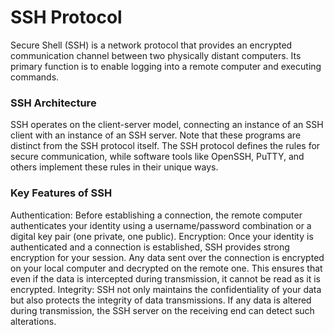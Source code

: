 # SSH Protocol

Secure Shell (SSH) is a network protocol that provides an encrypted communication channel between two physically distant computers. Its primary function is to enable logging into a remote computer and executing commands.

### SSH Architecture

SSH operates on the client-server model, connecting an instance of an SSH client with an instance of an SSH server. Note that these programs are distinct from the SSH protocol itself. The SSH protocol defines the rules for secure communication, while software tools like OpenSSH, PuTTY, and others implement these rules in their unique ways.

### Key Features of SSH

Authentication: Before establishing a connection, the remote computer authenticates your identity using a username/password combination or a digital key pair (one private, one public). Encryption: Once your identity is authenticated and a connection is established, SSH provides strong encryption for your session. Any data sent over the connection is encrypted on your local computer and decrypted on the remote one. This ensures that even if the data is intercepted during transmission, it cannot be read as it is encrypted. Integrity: SSH not only maintains the confidentiality of your data but also protects the integrity of data transmissions. If any data is altered during transmission, the SSH server on the receiving end can detect such alterations.
